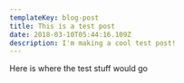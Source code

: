 ```yaml
---
templateKey: blog-post
title: This is a test post
date: 2018-03-10T05:44:16.109Z
description: I'm making a cool test post!
---
```

Here is where the test stuff would go
